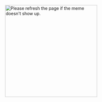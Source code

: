 <img src='https://random-memer.herokuapp.com/' width="300" title="Meme" alt="Please refresh the page if the meme doesn't show up.">
